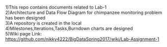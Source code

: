 1)This repo contains documents related to Lab-1<br>
2)Architecture and Data Flow Diagram for chimpanzee monitoring problem has been designed<br>
3)A repository is created in the local<br>
4)Milestones,Iterations,Tasks,Burndown charts are designed<br>
5)Wiki page Link: https://github.com/nikky4222/BigDataSpring2017/wiki/Lab-Assignment-1
